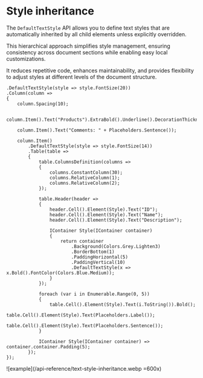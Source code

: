# Style inheritance

The `DefaultTextStyle` API allows you to define text styles that are automatically inherited by all child elements unless explicitly overridden. 

This hierarchical approach simplifies style management, ensuring consistency across document sections while enabling easy local customizations. 

It reduces repetitive code, enhances maintainability, and provides flexibility to adjust styles at different levels of the document structure.

```c#{1,11,34}
.DefaultTextStyle(style => style.FontSize(20))
.Column(column =>
{
    column.Spacing(10);
    
    column.Item().Text("Products").ExtraBold().Underline().DecorationThickness(2);
    
    column.Item().Text("Comments: " + Placeholders.Sentence());
    
    column.Item()
        .DefaultTextStyle(style => style.FontSize(14))
        .Table(table =>
        {
            table.ColumnsDefinition(columns =>
            {
                columns.ConstantColumn(30);
                columns.RelativeColumn(1);
                columns.RelativeColumn(2);
            });
    
            table.Header(header =>
            {
                header.Cell().Element(Style).Text("ID");
                header.Cell().Element(Style).Text("Name");
                header.Cell().Element(Style).Text("Description");

                IContainer Style(IContainer container)
                {
                    return container
                        .Background(Colors.Grey.Lighten3)
                        .BorderBottom(1)
                        .PaddingHorizontal(5)
                        .PaddingVertical(10)
                        .DefaultTextStyle(x => x.Bold().FontColor(Colors.Blue.Medium));
                }
            });

            foreach (var i in Enumerable.Range(0, 5))
            {
                table.Cell().Element(Style).Text(i.ToString()).Bold();
                table.Cell().Element(Style).Text(Placeholders.Label());
                table.Cell().Element(Style).Text(Placeholders.Sentence());
            }
        
            IContainer Style(IContainer container) => container.container.Padding(5);
        });
});
```

![example](/api-reference/text-style-inheritance.webp =600x)